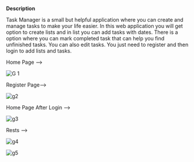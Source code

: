 **Description**


Task Manager is a small but helpful application where you can create and manage tasks to make your life easier. In this web application you will get option to create lists and in list you can add tasks with dates. There is a option where you can mark completed task that can help you find unfinished tasks. You can also edit tasks. You just need to register and then login to add lists and tasks.

Home Page -->

![G 1](https://user-images.githubusercontent.com/36234859/88458040-ea5ece80-ceac-11ea-852a-6a446739dd75.jpg)

Register Page-->

![g2](https://user-images.githubusercontent.com/36234859/88458044-ecc12880-ceac-11ea-82cd-685e2ae9f11f.jpg)

Home Page After Login -->

![g3](https://user-images.githubusercontent.com/36234859/88458046-f054af80-ceac-11ea-8c5c-70f22e156d6f.jpg)

Rests -->


![g4](https://user-images.githubusercontent.com/36234859/88458051-f3e83680-ceac-11ea-9b3d-cb3acb3c7d5f.jpg)

![g5](https://user-images.githubusercontent.com/36234859/88458052-f5196380-ceac-11ea-9999-3c3a2110491b.jpg)
